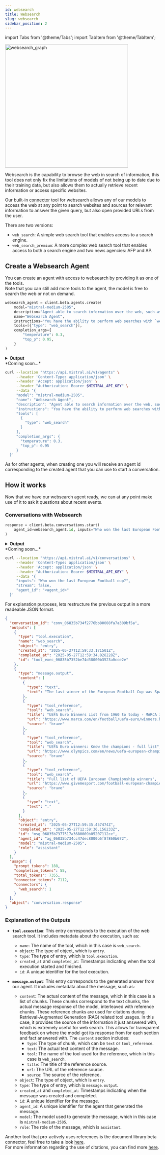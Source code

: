 ```yaml
---
id: websearch
title: Websearch
slug: websearch
sidebar_position: 2
---
```


import Tabs from '@theme/Tabs';
import TabItem from '@theme/TabItem';

<div style={{ textAlign: 'center' }}>
  <img
    src="/img/websearch_connector.png"
    alt="websearch_graph"
    width="400"
    style={{ borderRadius: '15px' }}
  />
</div>

Websearch is the capability to browse the web in search of information, this tool does not only fix the limitations of models of not being up to date due to their training data, but also allows them to actually retrieve recent information or access specific websites.

Our built-in [connector](../connectors) tool for websearch allows any of our models to access the web at any point to search websites and sources for relevant information to answer the given query, but also open provided URLs from the user.

There are two versions:
- `web_search`: A simple web search tool that enables access to a search engine.
- `web_search_premium`: A more complex web search tool that enables access to both a search engine and two news agencies: AFP and AP.

## Create a Websearch Agent
You can create an agent with access to websearch by providing it as one of the tools.  
Note that you can still add more tools to the agent, the model is free to search the web or not on demand.

<Tabs groupId="code">
  <TabItem value="python" label="python" default>

```py
websearch_agent = client.beta.agents.create(
    model="mistral-medium-2505",
    description="Agent able to search information over the web, such as news, weather, sport results...",
    name="Websearch Agent",
    instructions="You have the ability to perform web searches with `web_search` to find up-to-date information.",
    tools=[{"type": "web_search"}],
    completion_args={
        "temperature": 0.3,
        "top_p": 0.95,
    }
)
```
<details>
    <summary><b>Output</b></summary>
```
model='mistral-medium-2505' name='Websearch Agent' description='Agent able to search information over the web, such as news, weather, sport results...' id='ag_06835b734cc47dec8000b5f8f860b672' version=0 created_at=datetime.datetime(2025, 5, 27, 12, 59, 32, 803403, tzinfo=TzInfo(UTC)) updated_at=datetime.datetime(2025, 5, 27, 12, 59, 32, 803405, tzinfo=TzInfo(UTC)) instructions='You have the ability to perform web searches with `web_search` to find up-to-date information.' tools=[WebSearchTool(type='web_search')] completion_args=CompletionArgs(stop=None, presence_penalty=None, frequency_penalty=None, temperature=0.3, top_p=0.95, max_tokens=None, random_seed=None, prediction=None, response_format=None, tool_choice='auto') handoffs=None object='agent'
```
</details>
  </TabItem>

  <TabItem value="typescript" label="typescript">
  *Coming soon...*
  </TabItem>

  <TabItem value="curl" label="curl">

```bash
curl --location "https://api.mistral.ai/v1/agents" \
     --header 'Content-Type: application/json' \
     --header 'Accept: application/json' \
     --header "Authorization: Bearer $MISTRAL_API_KEY" \
     --data '{
     "model": "mistral-medium-2505",
     "name": "Websearch Agent",
     "description": "Agent able to search information over the web, such as news, weather, sport results...",
     "instructions": "You have the ability to perform web searches with `web_search` to find up-to-date information.",
     "tools": [
       {
         "type": "web_search"
       }
     ],
     "completion_args": {
       "temperature": 0.3,
       "top_p": 0.95
     }
  }'
```
  </TabItem>
</Tabs>

As for other agents, when creating one you will receive an agent id corresponding to the created agent that you can use to start a conversation.

## How it works
Now that we have our websearch agent ready, we can at any point make use of it to ask it questions about recent events.

### Conversations with Websearch

<Tabs groupId="code">
  <TabItem value="python" label="python" default>

```py
response = client.beta.conversations.start(
    agent_id=websearch_agent.id, inputs="Who won the last European Football cup?"
)
```

<details>
    <summary><b>Output</b></summary>

```
conversation_id='conv_06835b734f2776bb80008fa7a309bf5a' outputs=[ToolExecutionEntry(name='web_search', object='entry', type='tool.execution', created_at=datetime.datetime(2025, 5, 27, 12, 59, 33, 171501, tzinfo=TzInfo(UTC)), completed_at=datetime.datetime(2025, 5, 27, 12, 59, 34, 828228, tzinfo=TzInfo(UTC)), id='tool_exec_06835b7352be74d38000b3523a0cce2e', info={}), MessageOutputEntry(content=[TextChunk(text='The last winner of the European Football Cup was Spain, who won the UEFA Euro 2024 by defeating England 2-1 in the final', type='text'), ToolReferenceChunk(tool='web_search', title='UEFA Euro Winners List from 1960 to today - MARCA in English', type='tool_reference', url='https://www.marca.com/en/football/uefa-euro/winners.html', source='brave'), ToolReferenceChunk(tool='web_search', title='UEFA Euro winners: Know the champions - full list', type='tool_reference', url='https://www.olympics.com/en/news/uefa-european-championships-euro-winners-list-champions', source='brave'), ToolReferenceChunk(tool='web_search', title='Full list of UEFA European Championship winners', type='tool_reference', url='https://www.givemesport.com/football-european-championship-winners/', source='brave'), TextChunk(text='.', type='text')], object='entry', type='message.output', created_at=datetime.datetime(2025, 5, 27, 12, 59, 35, 457474, tzinfo=TzInfo(UTC)), completed_at=datetime.datetime(2025, 5, 27, 12, 59, 36, 156233, tzinfo=TzInfo(UTC)), id='msg_06835b7377517a3680009b05207112ce', agent_id='ag_06835b734cc47dec8000b5f8f860b672', model='mistral-medium-2505', role='assistant')] usage=ConversationUsageInfo(prompt_tokens=188, completion_tokens=55, total_tokens=7355, connector_tokens=7112, connectors={'web_search': 1}) object='conversation.response'
```
</details>
  </TabItem>

  <TabItem value="typescript" label="typescript">
  *Coming soon...*
  </TabItem>

  <TabItem value="curl" label="curl">

```bash
curl --location "https://api.mistral.ai/v1/conversations" \
     --header 'Content-Type: application/json' \
     --header 'Accept: application/json' \
     --header "Authorization: Bearer $MISTRAL_API_KEY" \
     --data '{
     "inputs": "Who won the last European Football cup?",
     "stream": false,
     "agent_id": "<agent_id>"
  }'
```
  </TabItem>
</Tabs>

For explanation purposes, lets restructure the previous output in a more readeable JSON format.

```json
{
  "conversation_id": "conv_06835b734f2776bb80008fa7a309bf5a",
  "outputs": [
    {
      "type": "tool.execution",
      "name": "web_search",
      "object": "entry",
      "created_at": "2025-05-27T12:59:33.171501Z",
      "completed_at": "2025-05-27T12:59:34.828228Z",
      "id": "tool_exec_06835b7352be74d38000b3523a0cce2e"
    },
    {
      "type": "message.output",
      "content": [
        {
          "type": "text",
          "text": "The last winner of the European Football Cup was Spain, who won the UEFA Euro 2024 by defeating England 2-1 in the final"
        },
        {
          "type": "tool_reference",
          "tool": "web_search",
          "title": "UEFA Euro Winners List from 1960 to today - MARCA in English",
          "url": "https://www.marca.com/en/football/uefa-euro/winners.html",
          "source": "brave"
        },
        {
          "type": "tool_reference",
          "tool": "web_search",
          "title": "UEFA Euro winners: Know the champions - full list",
          "url": "https://www.olympics.com/en/news/uefa-european-championships-euro-winners-list-champions",
          "source": "brave"
        },
        {
          "type": "tool_reference",
          "tool": "web_search",
          "title": "Full list of UEFA European Championship winners",
          "url": "https://www.givemesport.com/football-european-championship-winners/",
          "source": "brave"
        },
        {
          "type": "text",
          "text": "."
        }
      ],
      "object": "entry",
      "created_at": "2025-05-27T12:59:35.457474Z",
      "completed_at": "2025-05-27T12:59:36.156233Z",
      "id": "msg_06835b7377517a3680009b05207112ce",
      "agent_id": "ag_06835b734cc47dec8000b5f8f860b672",
      "model": "mistral-medium-2505",
      "role": "assistant"
    }
  ],
  "usage": {
    "prompt_tokens": 188,
    "completion_tokens": 55,
    "total_tokens": 7355,
    "connector_tokens": 7112,
    "connectors": {
      "web_search": 1
    }
  },
  "object": "conversation.response"
}
```

### Explanation of the Outputs

- **`tool.execution`**: This entry corresponds to the execution of the web search tool. It includes metadata about the execution, such as:
  - `name`: The name of the tool, which in this case is `web_search`.
  - `object`: The type of object, which is `entry`.
  - `type`: The type of entry, which is `tool.execution`.
  - `created_at` and `completed_at`: Timestamps indicating when the tool execution started and finished.
  - `id`: A unique identifier for the tool execution.

- **`message.output`**: This entry corresponds to the generated answer from our agent. It includes metadata about the message, such as:
  - `content`: The actual content of the message, which in this case is a list of chunks. These chunks correspond to the text chunks, the actual message response of the model, interleaved with reference chunks. These reference chunks are used for citations during Retrieval-Augmented Generation (RAG) related tool usages. In this case, it provides the source of the information it just answered with, which is extremely useful for web search. This allows for transparent feedback on where the model got its response from for each section and fact answered with. The `content` section includes:
    - `type`: The type of chunk, which can be `text` or `tool_reference`.
    - `text`: The actual text content of the message.
    - `tool`: The name of the tool used for the reference, which in this case is `web_search`.
    - `title`: The title of the reference source.
    - `url`: The URL of the reference source.
    - `source`: The source of the reference.
  - `object`: The type of object, which is `entry`.
  - `type`: The type of entry, which is `message.output`.
  - `created_at` and `completed_at`: Timestamps indicating when the message was created and completed.
  - `id`: A unique identifier for the message.
  - `agent_id`: A unique identifier for the agent that generated the message.
  - `model`: The model used to generate the message, which in this case is `mistral-medium-2505`.
  - `role`: The role of the message, which is `assistant`.

Another tool that pro-actively uses references is the document library beta connector, feel free to take a look [here](../document_library).   
For more information regarding the use of citations, you can find more [here](../../../capabilities/citations).
